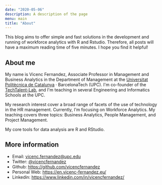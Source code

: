 ```yaml
---
date: "2020-05-06"
description: A description of the page
menu: main
title: "About"
---
```


This blog aims to offer simple and fast solutions in the development and running of workforce analytics with R and Rstudio. Therefore, all posts will have a maximum reading time of five minutes. I hope you find it helpful!

## About me

My name is Vicenc Fernandez, Associate Professor in Management and Business Analytics in the Department of Management at the [Universitat Politècnica de Catalunya](https://www.upc.edu/ca) · BarcelonaTech (UPC). I'm co-founder of the [TechTalent-Lab](https://techtalent-lab.upc.edu/en), and I'm teaching in several Engineering and Informatics Schools at the UPC.

My research interest cover a broad range of facets of the use of technology in the HR management. Currently, I'm focusing on Workforce Analytics. My teaching covers three topics: Business Analytics, People Management, and Project Management. 

My core tools for data analysis are R and RStudio.


## More information

* Email: <vicenc.fernandez@upc.edu>
* Twitter: [@vicencfernandez](https://twitter.com/vicencfernandez)
* Github: <https://github.com/vicencfernandez>
* Personal Web: <https://en.vicenc-fernandez.eu/>
* Linkedin: <https://www.linkedin.com/in/vicencfernandez/>